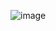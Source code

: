 ![image](https://github.com/arup473/Flutter_Project/assets/104428472/8cd448b0-c8a5-477a-82fb-fa4a3a7b1d9d)
